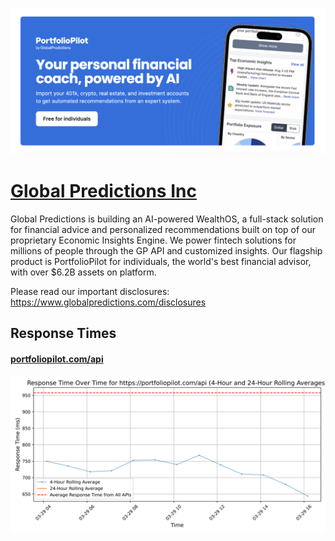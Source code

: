 [![Visit Global Predictions Inc](imagePreview.png)](https://www.globalpredictions.com)

# [Global Predictions Inc](https://www.globalpredictions.com)

Global Predictions is building an AI-powered WealthOS, a full-stack solution for financial advice and personalized recommendations built on top of our proprietary Economic Insights Engine. We power fintech solutions for millions of people through the GP API and customized insights. Our flagship product is PortfolioPilot for individuals, the world's best financial advisor, with over $6.2B assets on platform.

Please read our important disclosures: https://www.globalpredictions.com/disclosures

## Response Times

#### [portfoliopilot.com/api](https://portfoliopilot.com/api)

![portfoliopilot.com/api](response-time-charts/706f7274666f6c696f70696c6f742e636f6d2f617069.svg)
